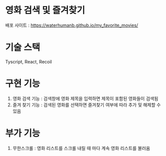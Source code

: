 # 영화 검색 및 즐겨찾기

배포 사이트 : https://waterhumanb.github.io/my_favorite_movies/

# 기술 스택

Tyscript, React, Recoil

# 구현 기능

1. 영화 검색 기능 : 검색창에 영화 제목을 입력하면 제목이 포함된 영화들이 검색됨
2. 즐겨 찾기 기능 : 검색된 영화를 선택하면 즐겨찾기 여부에 따라 추가 및 해제할 수 있음

# 부가 기능

1. 무한스크롤 : 영화 리스트를 스크롤 내릴 때 마다 계속 영화 리스트를 불러옴